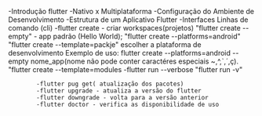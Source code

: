 -Introdução flutter
    -Nativo x Multiplataforma
    -Configuração do Ambiente de Desenvolvimento
    -Estrutura de um Aplicativo Flutter
        -Interfaces Linhas de comando (cli)
            -flutter create - criar workspaces(projetos)
            "flutter create --empty" - app padrão (Hello World);
            "flutter create --platforms=android"
            "flutter create --template=packje"
                escolher a plataforma de desenvolvimento
        Exemplo de uso:
        flutter create --platforms=android --empty nome_app(nome não pode conter caractéres especiais ~,^,`,´,ç).
            "flutter create --template=modules
            -flutter run
            --verbose
                "flutter run -v"

            -flutter pug get( atualização dos pacotes)
            -flutter upgrade - atualiza a versão do flutter
            -flutter downgrade - volta para a versão anterior
            -flutter doctor - verifica as disponibilidade de uso
            